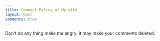 ```yaml
---
title: Comment Policy of My site
layout: post
comments: true
---
```


Don't do any thing make me angry, it may make your comments deleted.
